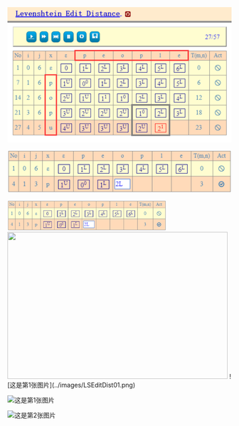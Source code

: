 ![这是第1张图片](https://raw.githubusercontent.com/jinlingw668/jekyll_cddocs/gh-pages/_posts/images/LSEditDist01.png)

![这是第2张图片](https://raw.githubusercontent.com/jinlingw668/jekyll_cddocs/gh-pages/_posts/Classical/images/LSEditDist-Input1.png)

<img src="https://raw.githubusercontent.com/jinlingw668/jekyll_cddocs/gh-pages/_posts/Classical/images/LSEditDist-Input1.png" style="width: calc(535px /1.5)">

<img src="http://pic15.photophoto.cn/20100615/0006019058815826_b.jpg"  height="330" width="495">
![这是第1张图片](../images/LSEditDist01.png)


![这是第1张图片](https://jinlingw668.github.io/jekyll_cddocs/_posts/images/LSEditDist01.png)

![这是第2张图片](https://jinlingw668.github.io/jekyll_cddocs/_posts/Classical/images/LSEditDist-Input1.png)